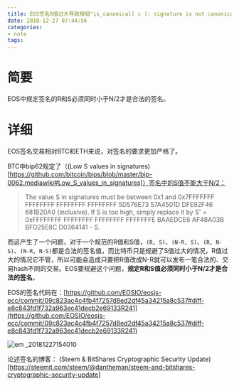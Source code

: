```yaml
---
title: EOS签名R值过大导致报错"is_canonical( c ): signature is not canonical"
date: 2018-12-27 07:44:56 
categories: 
- note
tags: 
---
```

# 简要
EOS中规定签名的R和S必须同时小于N/2才是合法的签名。

# 详细
EOS签名交易相对BTC和ETH来说，对签名的要求更加严格了。

BTC中bip62规定了（(Low S values in signatures)[https://github.com/bitcoin/bips/blob/master/bip-0062.mediawiki#Low_S_values_in_signatures]）签名中的S值不能大于N/2：
> The value S in signatures must be between 0x1 and 0x7FFFFFFF FFFFFFFF FFFFFFFF FFFFFFFF 5D576E73 57A4501D DFE92F46 681B20A0 (inclusive). If S is too high, simply replace it by S' = 0xFFFFFFFF FFFFFFFF FFFFFFFF FFFFFFFE BAAEDCE6 AF48A03B BFD25E8C D0364141 - S. 

而这产生了一个问题，对于一个规范的R值和S值，`(R, S)`、`(N-R, S)`、`(R, N-S)`、`(N-R, N-S)`都是合法的签名值，而比特币只是规避了S值过大的情况，R值过大的情况它不管，所以可能会造成只要把R值改成N-R就可以发布一笔合法的、交易hash不同的交易。EOS要规避这个问题，**规定R和S值必须同时小于N/2才是合法的签名**。

EOS的签名代码在：[https://github.com/EOSIO/eosjs-ecc/commit/09c823ac4c4fb4f7257d8ed2df45a34215a8c537#diff-e8c843fd1f732a963ec41decb2e69133R241](https://github.com/EOSIO/eosjs-ecc/commit/09c823ac4c4fb4f7257d8ed2df45a34215a8c537#diff-e8c843fd1f732a963ec41decb2e69133R241)

![em _20181227154010](https://user-images.githubusercontent.com/7078104/50470972-b3cd8300-09ed-11e9-91c4-39e99b11f2d0.png)

论述签名的博客： (Steem & BitShares Cryptographic Security Update)[https://steemit.com/steem/@dantheman/steem-and-bitshares-cryptographic-security-update]